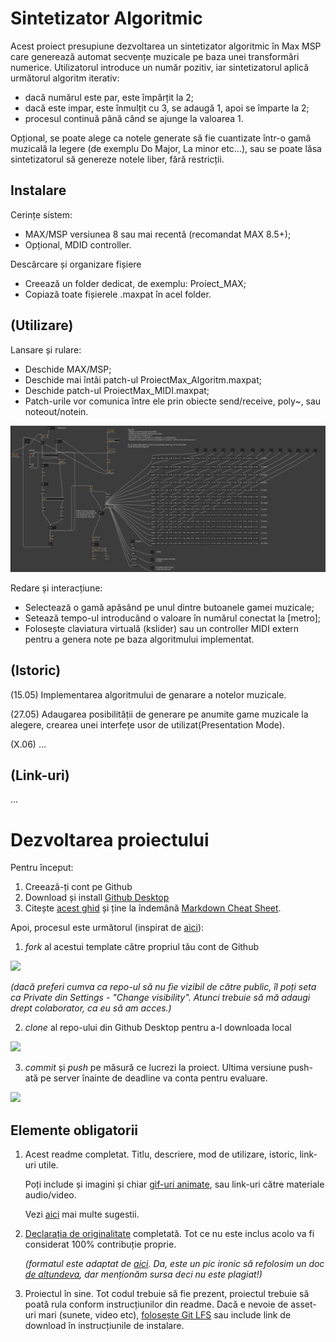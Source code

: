 # Sintetizator Algoritmic
Acest proiect presupiune dezvoltarea un sintetizator algoritmic în Max MSP care generează automat secvențe muzicale pe baza unei transformări numerice. Utilizatorul introduce un număr pozitiv, iar sintetizatorul aplică următorul algoritm iterativ:

- dacă numărul este par, este împărțit la 2;
- dacă este impar, este înmulțit cu 3, se adaugă 1, apoi se împarte la 2;
- procesul continuă până când se ajunge la valoarea 1.

Opțional, se poate alege ca notele generate să fie cuantizate într-o gamă muzicală la legere (de exemplu Do Major, La minor etc...), sau se poate lăsa sintetizatorul să genereze notele liber, fără restricții.

## Instalare
Cerințe sistem:
- MAX/MSP versiunea 8 sau mai recentă (recomandat MAX 8.5+);
- Opțional, MDID controller.

Descărcare și organizare fișiere
- Creează un folder dedicat, de exemplu: Proiect_MAX;
- Copiază toate fișierele .maxpat în acel folder.

## (Utilizare)
Lansare și rulare:
- Deschide MAX/MSP;
- Deschide mai întâi patch-ul ProiectMax_Algoritm.maxpat;
- Deschide patch-ul ProiectMax_MIDI.maxpat;
- Patch-urile vor comunica între ele prin obiecte send/receive, poly~, sau noteout/notein.

![alt text](Schema.jpg)

Redare și interacțiune:
- Selectează o gamă apăsând pe unul dintre butoanele gamei muzicale;
- Setează tempo-ul introducând o valoare în numărul conectat la [metro];
- Folosește claviatura virtuală (kslider) sau un controller MIDI extern pentru a genera note pe baza algoritmului implementat.

## (Istoric)

(15.05) Implementarea algoritmului de genarare a notelor muzicale.

(27.05) Adaugarea posibilității de generare pe anumite game muzicale la alegere, crearea unei interfețe usor de utilizat(Presentation Mode).

(X.06) ...

## (Link-uri)
...

# Dezvoltarea proiectului

Pentru început:

1. Creează-ți cont pe Github
2. Download și install [Github Desktop](https://desktop.github.com/)
3. Citește [acest ghid](https://charlesmartin.com.au/blog/2020/08/09/student-project-repository) și ține la îndemână [Markdown Cheat Sheet](https://www.markdownguide.org/cheat-sheet).

Apoi, procesul este următorul (inspirat de [aici](https://cs.anu.edu.au/courses/comp1720/deliverables/05-major-project/#submission-process)):

1. *fork* al acestui template către propriul tău cont de Github

![](assets/fork.gif)

_(dacă preferi cumva ca repo-ul să nu fie vizibil de către public, îl poți seta ca Private din Settings - "Change visibility". Atunci trebuie să mă adaugi drept colaborator, ca eu să am acces.)_

2. *clone* al repo-ului din Github Desktop pentru a-l downloada local

![](assets/clone.gif)

3. *commit* și *push* pe măsură ce lucrezi la proiect. Ultima versiune push-ată pe server înainte de deadline va conta pentru evaluare.

![](assets/commit.gif)

## Elemente obligatorii

1. Acest readme completat. Titlu, descriere, mod de utilizare, istoric, link-uri utile.

   Poți include și imagini și chiar [gif-uri animate](https://www.screentogif.com/), sau link-uri către materiale audio/video.
   
   Vezi [aici](https://charlesmartin.com.au/blog/2020/08/09/student-project-repository) mai multe sugestii.

2. [Declarația de originalitate](statement-of-originality.yml) completată. Tot ce nu este inclus acolo va fi considerat 100% contribuție proprie.

    *(formatul este adaptat de [aici](https://gitlab.cecs.anu.edu.au/comp1720/2018/comp1720-2018-major-project/-/blob/master/statement-of-originality.yml). Da, este un pic ironic să refolosim un doc [de altundeva](https://cs.anu.edu.au/courses/comp1720/resources/faq/#how-do-i-fill-out-my-statement-of-originality), dar menționăm sursa deci nu este plagiat!)*

3. Proiectul în sine. Tot codul trebuie să fie prezent, proiectul trebuie să poată rula conform instrucțiunilor din readme. Dacă e nevoie de asset-uri mari (sunete, video etc), [folosește Git LFS](https://git-lfs.github.com/) sau include link de download în instrucțiunile de instalare.

